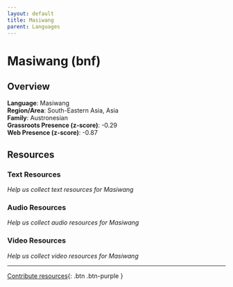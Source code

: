 ```yaml
---
layout: default
title: Masiwang
parent: Languages
---
```


# Masiwang (bnf)

## Overview

**Language**: Masiwang  
**Region/Area**: South-Eastern Asia, Asia  
**Family**: Austronesian  
**Grassroots Presence (z-score)**: -0.29  
**Web Presence (z-score)**: -0.87  

## Resources

### Text Resources
*Help us collect text resources for Masiwang*

### Audio Resources
*Help us collect audio resources for Masiwang*

### Video Resources
*Help us collect video resources for Masiwang*

---

[Contribute resources](https://forms.office.com/e/1SfLJx3u1r){: .btn .btn-purple }

